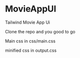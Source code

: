 # MovieAppUI
Tailwind Movie App Ui

Clone the repo and you good to go

Main css in css/main.css

minified css in output.css
